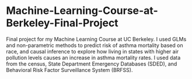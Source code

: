 # Machine-Learning-Course-at-Berkeley-Final-Project
Final project for my Machine Learning Course at UC Berkeley. I used GLMs and non-parametric methods to predict risk of asthma mortality based on race, 
and causal inference to explore how living in states with higher air pollution levels causes an increase in asthma mortality rates. I used data from the census, 
State Department Emergency Databases (SDED), and Behavioral Risk Factor Surveillance System (BRFSS). 
